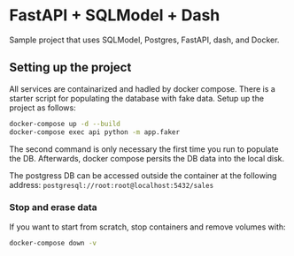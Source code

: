 # FastAPI + SQLModel + Dash

Sample project that uses SQLModel, Postgres, FastAPI, dash, and Docker.

## Setting up the project

All services are containarized and hadled by docker compose.
There is a starter script for populating the database with fake data.
Setup up the project as follows:

```bash
docker-compose up -d --build
docker-compose exec api python -m app.faker
```

The second command is only necessary the first time you run to populate the DB.
Afterwards, docker compose persits the DB data into the local disk.

The postgress DB can be accessed outside the container at the following address:
`postgresql://root:root@localhost:5432/sales`

### Stop and erase data
If you want to start from scratch, stop containers and remove volumes with:

```bash
docker-compose down -v
```
